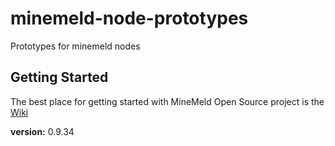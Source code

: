 # minemeld-node-prototypes

Prototypes for minemeld nodes

## Getting Started
The best place for getting started with MineMeld Open Source project is the [Wiki](https://github.com/PaloAltoNetworks/minemeld/wiki)

**version:** 0.9.34

